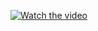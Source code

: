 

[![Watch the video](https://i.imgur.com/vKb2F1B.png)](https://drive.google.com/file/d/1qvFQVIR8g0pCuDxczXEtO3H_E_82r7MT/view?usp=sharing)

